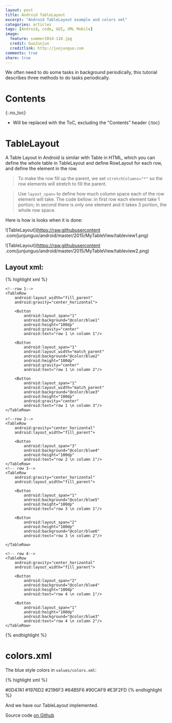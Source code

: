 ```yaml
---
layout: post
title: Android TableLayout
excerpt: "Android TableLayout example and colors xml"
categories: articles
tags: [Android, code, GUI, XML Mobile]
image:
  feature: summer2014-118.jpg
  credit: GuoJunjun
  creditlink: http://junjunguo.com
comments: true
share: true
---
```


We often need to do some tasks in background periodically, this tutorial describes three methods to do tasks periodically. 

# Contents
{:.no_toc}

* Will be replaced with the ToC, excluding the "Contents" header
{:toc}

# TableLayout
A Table Layout in Android is similar with Table in HTML, which you can define
 the whole table in TableLayout and define RowLayout for each row, and define
  the element in the row.

> To make the row fill up the parent, we set `stretchColumns="*"` so the row
elements will stretch to fill the parent.

> Use `layout_span=` to define how much column space each of the row element
will take. The code bellow: in first row each element take 1 portion; in
second there is only one element and it takes 3 portion, the whole row space.

Here is how is looks when it is done:

![TableLayout](https://raw.githubusercontent
.com/junjunguo/android/master/2015/MyTableView/tableview1.png)

![TableLayout](https://raw.githubusercontent
.com/junjunguo/android/master/2015/MyTableView/tableview2.png)

## Layout xml:

{% highlight xml %}
<TableLayout xmlns:android="http://schemas.android.com/apk/res/android"
             xmlns:tools="http://schemas.android.com/tools"
             android:layout_width="match_parent"
             android:layout_height="match_parent"
             android:paddingLeft="@dimen/activity_horizontal_margin"
             android:paddingRight="@dimen/activity_horizontal_margin"
             android:stretchColumns="*"
             android:paddingTop="@dimen/activity_vertical_margin"
             android:paddingBottom="@dimen/activity_vertical_margin"
             tools:context=".MainActivity">

    <!--row 1-->
    <TableRow
        android:layout_width="fill_parent"
        android:gravity="center_horizontal">

        <Button
            android:layout_span="1"
            android:background="@color/blue1"
            android:height="100dp"
            android:gravity="center"
            android:text="row 1 \n column 1"/>

        <Button
            android:layout_span="1"
            android:layout_width="match_parent"
            android:background="@color/blue2"
            android:height="100dp"
            android:gravity="center"
            android:text="row 1 \n column 2"/>

        <Button
            android:layout_span="1"
            android:layout_width="match_parent"
            android:background="@color/blue3"
            android:height="100dp"
            android:gravity="center"
            android:text="row 1 \n column 3"/>
    </TableRow>

    <!--row 2-->
    <TableRow
        android:gravity="center_horizontal"
        android:layout_width="fill_parent">

        <Button
            android:layout_span="3"
            android:background="@color/blue4"
            android:height="100dp"
            android:text="row 2 \n column 1"/>
    </TableRow>
    <!-- row 3-->
    <TableRow
        android:gravity="center_horizontal"
        android:layout_width="fill_parent">

        <Button
            android:layout_span="1"
            android:background="@color/blue5"
            android:height="100dp"
            android:text="row 3 \n column 1"/>

        <Button
            android:layout_span="2"
            android:height="100dp"
            android:background="@color/blue6"
            android:text="row 3 \n column 2"/>

    </TableRow>

    <!-- row 4-->
    <TableRow
        android:gravity="center_horizontal"
        android:layout_width="fill_parent">

        <Button
            android:layout_span="2"
            android:background="@color/blue4"
            android:height="100dp"
            android:text="row 4 \n column 1"/>

        <Button
            android:layout_span="1"
            android:height="100dp"
            android:background="@color/blue3"
            android:text="row 4 \n column 2"/>
    </TableRow>
</TableLayout>
{% endhighlight %}

# colors.xml
The blue style colors in `values/colors.xml`:

{% highlight xml %}
<?xml version="1.0" encoding="utf-8"?>
<resources>
    <color name="blue1">#0D47A1</color>
    <color name="blue2">#1976D2</color>
    <color name="blue3">#2196F3</color>
    <color name="blue4">#64B5F6</color>
    <color name="blue5">#90CAF9</color>
    <color name="blue6">#E3F2FD</color>
</resources>
{% endhighlight %}

And we have our TableLayout implemented.

Source code [on Github](https://github.com/junjunguo/android/tree/master/2015/MyTableView)

